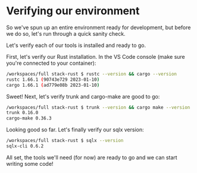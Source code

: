 # Verifying our environment

So we've spun up an entire environment ready for development, but before we do so, let's run through a quick sanity check.

Let's verify each of our tools is installed and ready to go. 

First, let's verify our Rust installation. In the VS Code console (make sure you're connected to your container): 

```bash
/workspaces/full stack-rust $ rustc --version && cargo --version
rustc 1.66.1 (90743e729 2023-01-10)
cargo 1.66.1 (ad779e08b 2023-01-10)
```

Sweet! Next, let's verify trunk and cargo-make are good to go:

```bash
/workspaces/full stack-rust $ trunk --version && cargo make --version
trunk 0.16.0
cargo-make 0.36.3
```

Looking good so far. Let's finally verify our sqlx version:

```bash
/workspaces/full stack-rust $ sqlx --version
sqlx-cli 0.6.2
```

All set, the tools we'll need (for now) are ready to go and we can start writing some code!
